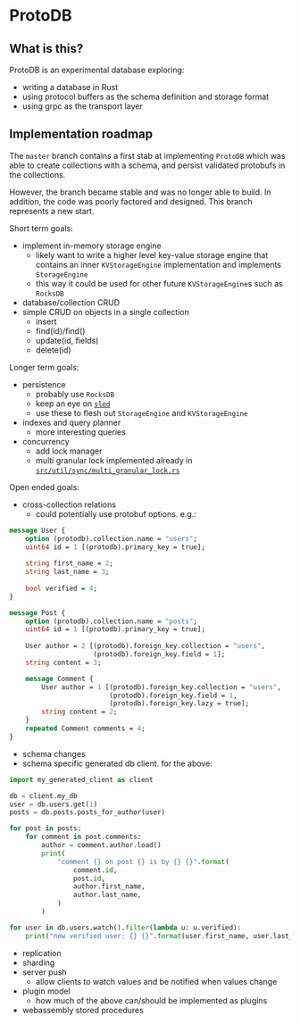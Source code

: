 ProtoDB
=======


## What is this?
ProtoDB is an experimental database exploring:
- writing a database in Rust
- using protocol buffers as the schema definition and storage format
- using grpc as the transport layer

## Implementation roadmap

The `master` branch contains a first stab at implementing `ProtoDB` which was able to create collections with a schema, and persist validated protobufs in the collections.

However, the branch became stable and was no longer able to build. In addition, the code was poorly factored and designed. This branch represents a new start.

Short term goals:
- implement in-memory storage engine
  - likely want to write a higher level key-value storage engine that contains an inner `KVStorageEngine` implementation and implements `StorageEngine`
  - this way it could be used for other future `KVStorageEngine`s such as `RocksDB`
- database/collection CRUD
- simple CRUD on objects in a single collection
  - insert
  - find(id)/find()
  - update(id, fields)
  - delete(id)

Longer term goals:
- persistence
  - probably use `RocksDB`
  - keep an eye on [`sled`](https://github.com/spacejam/sled)
  - use these to flesh out `StorageEngine` and `KVStorageEngine`
- indexes and query planner
  - more interesting queries
- concurrency
  - add lock manager
  - multi granular lock implemented already in [`src/util/sync/multi_granular_lock.rs`](https://github.com/kevindrosendahl/ProtoDB/blob/revamp/src/util/sync/multi_granular_lock.rs)

Open ended goals:
- cross-collection relations
  - could potentially use protobuf options. e.g.:
```proto
message User {
    option (protodb).collection.name = "users";
    uint64 id = 1 [(protodb).primary_key = true];
    
    string first_name = 2;
    string last_name = 3;
    
    bool verified = 4;
}

message Post {
    option (protodb).collection.name = "posts";
    uint64 id = 1 [(protodb).primary_key = true];
    
    User author = 2 [(protodb).foreign_key.collection = "users", 
                     (protodb).foreign_key.field = 1];
    string content = 3;

    message Comment {
        User author = 1 [(protodb).foreign_key.collection = "users", 
                         (protodb).foreign_key.field = 1,
                         (protodb).foreign_key.lazy = true];
        string content = 2;
    }
    repeated Comment comments = 4;
}
```
- schema changes
- schema specific generated db client. for the above:
```python
import my_generated_client as client

db = client.my_db
user = db.users.get(1)
posts = db.posts.posts_for_author(user)

for post in posts:
    for comment in post.comments:
        author = comment.author.load()
        print(
            "comment {} on post {} is by {} {}".format(
                comment.id,
                post.id,
                author.first_name,
                author.last_name,
            )
        )

for user in db.users.watch().filter(lambda u: u.verified):
    print("new verified user: {} {}".format(user.first_name, user.last_name))
```
- replication
- sharding
- server push
  - allow clients to watch values and be notified when values change
- plugin model
  - how much of the above can/should be implemented as plugins
- webassembly stored procedures
